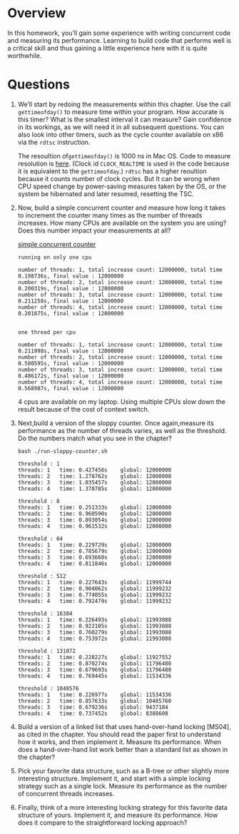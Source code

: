 # Overview

 In this homework, you’ll gain some experience with writing concurrent code and measuring its performance. Learning to build code that performs well is a critical skill and thus gaining a little experience here with it is quite worthwhile.

# Questions

1. We’ll start by redoing the measurements within this chapter. Use the call ```gettimeofday()``` to measure time within your program. How accurate is this timer? What is the smallest interval it can measure? Gain confidence in its workings, as we will need it in all subsequent questions. You can also look into other timers, such as the cycle counter available on x86 via the ```rdtsc``` instruction.

    The resoultion of```gettimeofday()``` is 1000 ns in Mac OS. Code to measure resolution is [here](./get-timer-resolution.c). (Clock id ```CLOCK_REALTIME``` is used in the code because it is equivalent to the ```gettimeofday```.) ```rdtsc``` has a higher reoultion because it counts number of clock cycles. But It can be wrong when CPU speed change by power-saving measures taken by the OS, or the system be hibernated and later resumed, resetting the TSC.

2. Now, build a simple concurrent counter and measure how long it takes to increment the counter many times as the number of threads increases. How many CPUs are available on the system you are using? Does this number impact your measurements at all?

    [simple concurrent counter](./concurrent-counter.c)
    ```
    running on only one cpu

    number of threads: 1, total increase count: 12000000, total time 0.198736s, final value : 12000000
    number of threads: 2, total increase count: 12000000, total time 0.200319s, final value : 12000000
    number of threads: 3, total increase count: 12000000, total time 0.211258s, final value : 12000000
    number of threads: 4, total increase count: 12000000, total time 0.201875s, final value : 12000000


    one thread per cpu

    number of threads: 1, total increase count: 12000000, total time 0.211998s, final value : 12000000
    number of threads: 2, total increase count: 12000000, total time 0.580595s, final value : 12000000
    number of threads: 3, total increase count: 12000000, total time 0.486172s, final value : 12000000
    number of threads: 4, total increase count: 12000000, total time 0.568907s, final value : 12000000
    ```
    4 cpus are available on my laptop. Using multiple CPUs slow down the result because of the cost of context switch.

3. Next,build a version of the sloppy counter. Once again,measure its performance as the number of threads varies, as well as the threshold. Do the numbers match what you see in the chapter?


    ```
    bash ./run-sloppy-counter.sh

    threshold : 1
    threads: 1   time: 0.427456s    global: 12000000
    threads: 2   time: 1.278762s    global: 12000000
    threads: 3   time: 1.035457s    global: 12000000
    threads: 4   time: 1.378785s    global: 12000000

    threshold : 8
    threads: 1   time: 0.251333s    global: 12000000
    threads: 2   time: 0.960590s    global: 12000000
    threads: 3   time: 0.893054s    global: 12000000
    threads: 4   time: 0.961532s    global: 12000000

    threshold : 64
    threads: 1   time: 0.229729s    global: 12000000
    threads: 2   time: 0.785679s    global: 12000000
    threads: 3   time: 0.693660s    global: 12000000
    threads: 4   time: 0.811846s    global: 12000000

    threshold : 512
    threads: 1   time: 0.227643s    global: 11999744
    threads: 2   time: 0.904062s    global: 11999232
    threads: 3   time: 0.774055s    global: 11999232
    threads: 4   time: 0.792479s    global: 11999232

    threshold : 16384
    threads: 1   time: 0.226493s    global: 11993088
    threads: 2   time: 0.922105s    global: 11993088
    threads: 3   time: 0.760279s    global: 11993088
    threads: 4   time: 0.753972s    global: 11993088

    threshold : 131072
    threads: 1   time: 0.228227s    global: 11927552
    threads: 2   time: 0.870274s    global: 11796480
    threads: 3   time: 0.679693s    global: 11796480
    threads: 4   time: 0.769445s    global: 11534336

    threshold : 1048576
    threads: 1   time: 0.226977s    global: 11534336
    threads: 2   time: 0.857633s    global: 10485760
    threads: 3   time: 0.679236s    global: 9437184
    threads: 4   time: 0.737452s    global: 8388608
    ```
4. Build a version of a linked list that uses hand-over-hand locking [MS04], as cited in the chapter. You should read the paper first to understand how it works, and then implement it. Measure its performance. When does a hand-over-hand list work better than a standard list as shown in the chapter?

5. Pick your favorite data structure, such as a B-tree or other slightly more interesting structure. Implement it, and start with a simple locking strategy such as a single lock. Measure its performance as the number of concurrent threads increases.

6. Finally, think of a more interesting locking strategy for this favorite data structure of yours. Implement it, and measure its performance. How does it compare to the straightforward locking approach?
